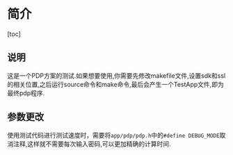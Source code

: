 # 简介

[toc]

## 说明

这是一个PDP方案的测试.如果想要使用,你需要先修改makefile文件,设置sdk和ssl的相关位置,之后运行source命令和make命令,最后会产生一个TestApp文件,即为最终pdp程序.

## 参数更改

使用测试代码进行测试速度时，需要将`app/pdp/pdp.h`中的`#define DEBUG_MODE`取消注释,这样就不需要每次输入密码,可以更加精确的计算时间.
